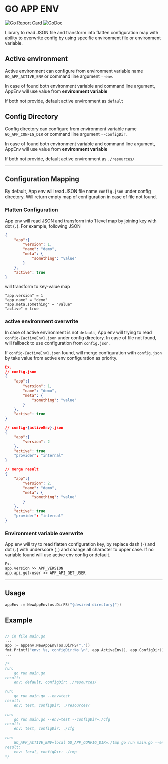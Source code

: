 # GO APP ENV

[![Go Report Card](https://goreportcard.com/badge/github.com/natepboat/go-app-env)](https://goreportcard.com/report/github.com/natepboat/go-app-env)
[![GoDoc](https://pkg.go.dev/badge/github.com/natepboat/go-app-env)](https://pkg.go.dev/github.com/natepboat/go-app-env)

Library to read JSON file and transform into flatten configuration map with ability to overwrite config by using specific environment file or environment variable.

## Active environment

Active environment can configure from environment variable name `GO_APP_ACTIVE_ENV` or command line argument `--env`.

In case of found both environment variable and command line argument, AppEnv will use value from **environment variable**

If both not provide, default active environment as `default`

## Config Directory

Config directory can configure from environment variable name `GO_APP_CONFIG_DIR` or command line argument `--configDir`. 

In case of found both environment variable and command line argument, AppEnv will use value from **environment variable**

If both not provide, default active environment as `./resources/`

---
## Configuration Mapping

By default, App env will read JSON file name `config.json` under config directory. Will return empty map of configuration in case of file not found.

### Flatten Configuration

App env will read JSON and transform into 1 level map by joining key with dot (`.`).
For example, following JSON

```json
{
    "app":{
        "version": 1,
        "name": "demo",
        "meta": {
            "something": "value"
        }
    },
    "active": true
}
```

will transform to key-value map

```
"app.version" = 1
"app.name" = "demo"
"app.meta.something" = "value"
"active" = true
```

### active environment overwrite

In case of active environment is not `default`, App env will trying to read `config-{activeEnv}.json` under config directory. In case of file not found, will fallback to use configuration from `config.json`.

If `config-{activeEnv}.json` found, will merge configuration with `config.json` by take value from active env configuration as priority.

``` json
Ex.
// config.json
{
    "app":{
        "version": 1,
        "name": "demo",
        "meta": {
            "something": "value"
        }
    },
    "active": true
}

// config-{activeEnv}.json
{
    "app":{
        "version": 2
    },
    "active": true
    "provider": "internal"
}

// merge result
{
    "app":{
        "version": 2,
        "name": "demo",
        "meta": {
            "something": "value"
        }
    },
    "active": true
    "provider": "internal"
}
```

### Environment variable overwrite

App env will try to read flatten configuration key, by replace dash (`-`) and dot (`.`) with underscore (`_`) and change all character to upper case. If no variable found will use active env config or default.

```
Ex.
app.version >> APP_VERSION
app.api.get-user >> APP_API_GET_USER
```

---
## Usage

```go
appEnv := NewAppEnv(os.DirFS("{desired directory}"))
```

## Example

```go

// in file main.go
...
app := appenv.NewAppEnv(os.DirFS("."))
fmt.Printf("env: %s, configDir:%s \n", app.ActiveEnv(), app.ConfigDir())
...

/*
run:
    go run main.go
result:
    env: default, configDir: ./resources/

run:
    go run main.go --env=test
result:
    env: test, configDir: ./resources/
    
run:
    go run main.go --env=test --configDir=./cfg
result:
    env: test, configDir: ./cfg
    
run:
    GO_APP_ACTIVE_ENV=local GO_APP_CONFIG_DIR=./tmp go run main.go --env=test --configDir=./cfg
result:
    env: local, configDir: ./tmp
*/
```